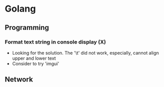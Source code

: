 # Golang


## Programming

### Format text string in console display (X)

- Looking for the solution. The '\t' did not work, especially, cannot align upper and lower text
- Consider to try 'imgui'

## Network

